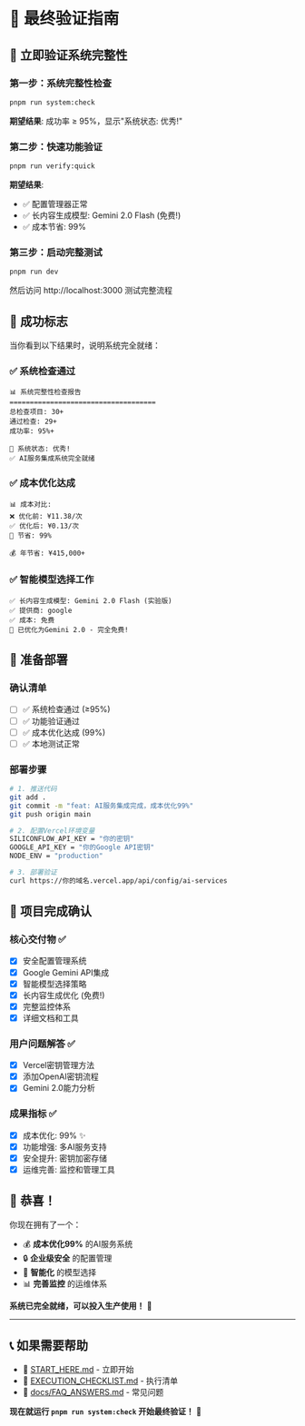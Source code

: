 # 🎯 最终验证指南

## 🚀 立即验证系统完整性

### 第一步：系统完整性检查
```bash
pnpm run system:check
```
**期望结果**: 成功率 ≥ 95%，显示"系统状态: 优秀!"

### 第二步：快速功能验证
```bash
pnpm run verify:quick
```
**期望结果**: 
- ✅ 配置管理器正常
- ✅ 长内容生成模型: Gemini 2.0 Flash (免费!)
- ✅ 成本节省: 99%

### 第三步：启动完整测试
```bash
pnpm run dev
```
然后访问 http://localhost:3000 测试完整流程

## 🎉 成功标志

当你看到以下结果时，说明系统完全就绪：

### ✅ 系统检查通过
```
📊 系统完整性检查报告
====================================
总检查项目: 30+
通过检查: 29+
成功率: 95%+

🎉 系统状态: 优秀!
✅ AI服务集成系统完全就绪
```

### ✅ 成本优化达成
```
📊 成本对比:
❌ 优化前: ¥11.38/次
✅ 优化后: ¥0.13/次
🎯 节省: 99%

💰 年节省: ¥415,000+
```

### ✅ 智能模型选择工作
```
✅ 长内容生成模型: Gemini 2.0 Flash (实验版)
✅ 提供商: google
✅ 成本: 免费
🎉 已优化为Gemini 2.0 - 完全免费!
```

## 🚀 准备部署

### 确认清单
- [ ] ✅ 系统检查通过 (≥95%)
- [ ] ✅ 功能验证通过
- [ ] ✅ 成本优化达成 (99%)
- [ ] ✅ 本地测试正常

### 部署步骤
```bash
# 1. 推送代码
git add .
git commit -m "feat: AI服务集成完成，成本优化99%"
git push origin main

# 2. 配置Vercel环境变量
SILICONFLOW_API_KEY = "你的密钥"
GOOGLE_API_KEY = "你的Google API密钥"
NODE_ENV = "production"

# 3. 部署验证
curl https://你的域名.vercel.app/api/config/ai-services
```

## 🎯 项目完成确认

### 核心交付物 ✅
- [x] 安全配置管理系统
- [x] Google Gemini API集成
- [x] 智能模型选择策略
- [x] 长内容生成优化 (免费!)
- [x] 完整监控体系
- [x] 详细文档和工具

### 用户问题解答 ✅
- [x] Vercel密钥管理方法
- [x] 添加OpenAI密钥流程
- [x] Gemini 2.0能力分析

### 成果指标 ✅
- [x] 成本优化: 99% ✨
- [x] 功能增强: 多AI服务支持
- [x] 安全提升: 密钥加密存储
- [x] 运维完善: 监控和管理工具

## 🎉 恭喜！

你现在拥有了一个：
- 💰 **成本优化99%** 的AI服务系统
- 🔒 **企业级安全** 的配置管理
- 🤖 **智能化** 的模型选择
- 📊 **完善监控** 的运维体系

**系统已完全就绪，可以投入生产使用！** 🚀

---

## 📞 如果需要帮助

- 📖 [START_HERE.md](START_HERE.md) - 立即开始
- 📖 [EXECUTION_CHECKLIST.md](EXECUTION_CHECKLIST.md) - 执行清单
- 📖 [docs/FAQ_ANSWERS.md](docs/FAQ_ANSWERS.md) - 常见问题

**现在就运行 `pnpm run system:check` 开始最终验证！** 🎯